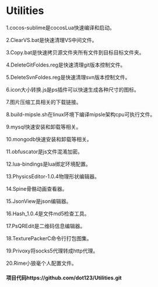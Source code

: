 # Utilities
1.cocos-sublime是cocosLua快速编译和启动。

2.ClearVS.bat是快速清理VS中间文件。

3.Copy.bat是快速拷贝源文件夹所有文件到目标目标文件夹。

4.DeleteGitFoldes.reg是快速清理git版本控制文件。

5.DeleteSvnFoldes.reg是快速清理svn版本控制文件。

6.icon大小转换.js是ps插件可以快速生成各种尺寸的图标。

7.图片压缩工具相关的下载链接。

8.build-mipsle.sh在linux环境下编译mipsle架构cpu可执行文件。

9.mysql快速安装和卸载等相关。

10.mongodb快速安装和卸载等相关。

11.obfuscator是js文件混淆加密。

12.lua-bindings是lua绑定环境配置。

13.PhysicsEditor-1.0.4物理形状编辑器。

14.Spine骨骼动画查看器。

15.JsonView是json编辑器。

16.Hash_1.0.4是文件md5检查工具。

17.PsQREdit是二维码信息编辑器。

18.TexturePackerC命令行打包图集。

19.Privoxy将socks5代理转成http代理。

20.Rime小狼毫个人配置文件。

#### 项目代码https://github.com/dot123/Utilities.git
